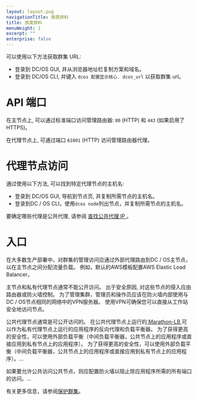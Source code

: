 ```yaml
---
layout: layout.pug
navigationTitle: 族类排料
title: 族类排料
menuWeight: 1
excerpt: ""
enterprise: false
---
```

<!-- This source repo for this topic is https://github.com/dcos/dcos-docs -->

可以使用以下方法获取群集 URL:

- 登录到 DC/OS GUI, 并从浏览器地址栏复制方案和域名。
- 登录到 DC/OS CLI, 并键入 ` dcos 配置显示核心. dcos_url ` 以获取群集 url。

# API 端口

在主节点上, 可以通过标准端口访问管理路由器: ` 80 ` (HTTP) 和 ` 443 ` (如果启用了 HTTPS)。

在代理节点上, 可通过端口 ` 61001 ` (HTTP) 访问管理路由器代理。

# 代理节点访问

通过使用以下方法, 可以找到特定代理节点的主机名:

- 登录到 DC/OS GUI, 导航到节点页, 并复制所需节点的主机名。
- 登录到DC / OS CLI，使用` dcos node `列出节点，并复制所需节点的主机名。

要确定哪些代理是公共代理, 请参阅 [ 查找公共代理 IP ](/1.10/administering-clusters/locate-public-agent/)。

# 入口

在大多数生产部署中，对群集的管理访问应通过外部代理路由到DC / OS主节点，以在主节点之间分配流量负载。 例如，默认的AWS模板配置AWS Elastic Load Balancer。

主节点和私有代理节点通常不能公开访问。 出于安全原因, 对这些节点的侵入应由路由器或防火墙控制。 为了管理集群，管理员和操作员应该在防火墙内部使用与DC / OS节点相同的网络中的VPN服务器。 使用VPN可确保您可以直接从工作站安全地访问节点。

公共代理节点通常是可公开访问的。 在公共代理节点上运行的[ Marathon-LB ](/service-docs/marathon-lb/)可以作为私有代理节点上运行的应用程序的反向代理和负载平衡器。 为了获得更高的安全性，可以使用外部负载平衡（中间负载平衡器，公共节点上的应用程序或直接应用到私有节点上的应用程序）。 为了获得更高的安全性，可以使用外部负载平衡（中间负载平衡器，公共节点上的应用程序或直接应用到私有节点上的应用程序）。...

如果要允许公共访问公共节点，则应配置防火墙以阻止除应用程序所需的所有端口的访问。...

有关更多信息，请参阅[保护群集](/1.10/administering-clusters/)。